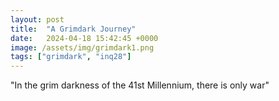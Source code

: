 ```yaml
---
layout: post
title:  "A Grimdark Journey"
date:   2024-04-18 15:42:45 +0000
image: /assets/img/grimdark1.png
tags: ["grimdark", "inq28"]
---
```


"In the grim darkness of the 41st Millennium, there is only war"

